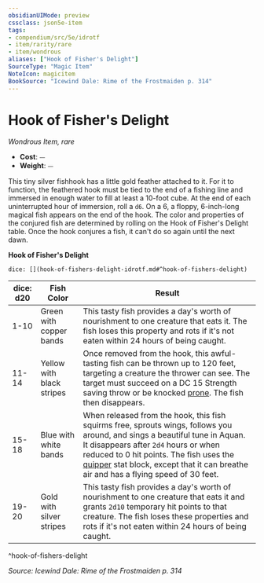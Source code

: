 ```yaml
---
obsidianUIMode: preview
cssclass: json5e-item
tags:
- compendium/src/5e/idrotf
- item/rarity/rare
- item/wondrous
aliases: ["Hook of Fisher's Delight"]
SourceType: "Magic Item"
NoteIcon: magicitem
BookSource: "Icewind Dale: Rime of the Frostmaiden p. 314"
---
```

# Hook of Fisher's Delight
*Wondrous Item, rare*  

- **Cost**: ⏤
- **Weight**: ⏤

This tiny silver fishhook has a little gold feather attached to it. For it to function, the feathered hook must be tied to the end of a fishing line and immersed in enough water to fill at least a 10-foot cube. At the end of each uninterrupted hour of immersion, roll a `d6`. On a 6, a floppy, 6-inch-long magical fish appears on the end of the hook. The color and properties of the conjured fish are determined by rolling on the Hook of Fisher's Delight table. Once the hook conjures a fish, it can't do so again until the next dawn.

**Hook of Fisher's Delight**

`dice: [](hook-of-fishers-delight-idrotf.md#^hook-of-fishers-delight)`

| dice: d20 | Fish Color | Result |
|-----------|------------|--------|
| 1-10 | Green with copper bands | This tasty fish provides a day's worth of nourishment to one creature that eats it. The fish loses this property and rots if it's not eaten within 24 hours of being caught. |
| 11-14 | Yellow with black stripes | Once removed from the hook, this awful-tasting fish can be thrown up to 120 feet, targeting a creature the thrower can see. The target must succeed on a DC 15 Strength saving throw or be knocked [prone](/2-Mechanics/CLI/rules/conditions.md#prone). The fish then disappears. |
| 15-18 | Blue with white bands | When released from the hook, this fish squirms free, sprouts wings, follows you around, and sings a beautiful tune in Aquan. It disappears after `2d4` hours or when reduced to 0 hit points. The fish uses the [quipper](/2-Mechanics/CLI/bestiary/beast/quipper.md) stat block, except that it can breathe air and has a flying speed of 30 feet. |
| 19-20 | Gold with silver stripes | This tasty fish provides a day's worth of nourishment to one creature that eats it and grants `2d10` temporary hit points to that creature. The fish loses these properties and rots if it's not eaten within 24 hours of being caught. |
^hook-of-fishers-delight

*Source: Icewind Dale: Rime of the Frostmaiden p. 314*